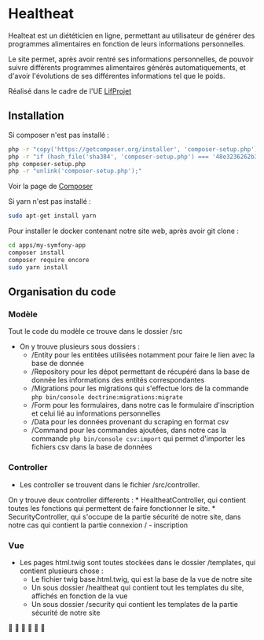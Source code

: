 # Healtheat

Healteat est un diététicien en ligne, permettant au utilisateur de générer des programmes alimentaires en fonction de leurs informations personnelles.

Le site permet, après avoir rentré ses informations personnelles, de pouvoir suivre différents programmes alimentaires générés automatiquements, et d'avoir l'évolutions de ses différentes informations tel que le poids.

Réalisé dans le cadre de l'UE [LifProjet](http://perso.univ-lyon1.fr/fabien.rico/site/projet:2019:pri:start)

## Installation

Si composer n'est pas installé :

```bash
php -r "copy('https://getcomposer.org/installer', 'composer-setup.php');"
php -r "if (hash_file('sha384', 'composer-setup.php') === '48e3236262b34d30969dca3c37281b3b4bbe3221bda826ac6a9a62d6444cdb0dcd0615698a5cbe587c3f0fe57a54d8f5') { echo 'Installer verified'; } else { echo 'Installer corrupt'; unlink('composer-setup.php'); } echo PHP_EOL;"
php composer-setup.php
php -r "unlink('composer-setup.php');"
```
Voir la page de [Composer](https://getcomposer.org/download/)

Si yarn n'est pas installé :

```bash
sudo apt-get install yarn
```

Pour installer le docker contenant notre site web, après avoir git clone : 

```bash
cd apps/my-symfony-app
composer install
composer require encore
sudo yarn install
```

## Organisation du code

### Modèle

Tout le code du modèle ce trouve dans le dossier /src

* On y trouve plusieurs sous dossiers :
    * /Entity pour les entitées utilisées notamment pour faire le lien avec la base de donnée
    * /Repository pour les dépot permettant de récupéré dans la base de donnée les informations des entités correspondantes
    * /Migrations pour les migrations qui s'effectue lors de la commande ```php bin/console doctrine:migrations:migrate ```
    * /Form pour les formulaires, dans notre cas le formulaire d'inscription et celui lié au informations personnelles
    * /Data pour les données provenant du scraping en format csv
    * /Command pour les commandes ajoutées, dans notre cas la commande ```php bin/console csv:import``` qui permet d'importer les fichiers csv dans la base de données

### Controller

* Les controller se trouvent dans le fichier /src/controller.

On y trouve deux controller differents :
    * HealtheatController, qui contient toutes les fonctions qui permettent de faire fonctionner le site.
    * SecurityController, qui s'occupe de la partie sécurité de notre site, dans notre cas qui contient la partie connexion / - inscription

### Vue

* Les pages html.twig sont toutes stockées dans le dossier /templates, qui contient plusieurs chose : 
    * Le fichier twig base.html.twig, qui est la base de la vue de notre site
    * Un sous dossier /healtheat qui contient tout les templates du site, affichés en fonction de la vue
    * Un sous dossier /security qui contient les templates de la partie sécurité de notre site


:tongue: :tongue: :tongue: :tongue: :tongue: 
:tongue: